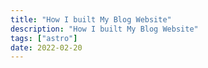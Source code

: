 ```yaml
---
title: "How I built My Blog Website"
description: "How I built My Blog Website"
tags: ["astro"]
date: 2022-02-20
---
```

